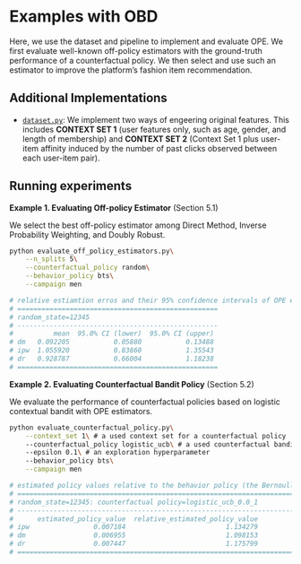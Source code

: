 # Examples with OBD
Here, we use the dataset and pipeline to implement and evaluate OPE.
We first evaluate well-known off-policy estimators with the ground-truth performance of a counterfactual policy.
We then select and use such an estimator to improve the platform’s fashion item recommendation.

## Additional Implementations

- [`dataset.py`](./dataset.py):
    We implement two ways of engeering original features.
    This includes **CONTEXT SET 1** (user features only, such as age, gender, and length of  membership) and **CONTEXT SET 2** (Context Set 1 plus user-item affinity induced by the number of past clicks observed between each user-item pair).

## Running experiments

**Example 1. Evaluating Off-policy Estimator** (Section 5.1)

We select the best off-policy estimator among Direct Method, Inverse Probability Weighting, and Doubly Robust.

```bash
python evaluate_off_policy_estimators.py\
    --n_splits 5\
    --counterfactual_policy random\
    --behavior_policy bts\
    --campaign men

# relative estiamtion erros and their 95% confidence intervals of OPE estimators
# ==================================================
# random_state=12345
# --------------------------------------------------
#          mean  95.0% CI (lower)  95.0% CI (upper)
# dm   0.092205           0.05880           0.13488
# ipw  1.055920           0.83860           1.35543
# dr   0.928787           0.66004           1.18238
# ==================================================
```


**Example 2. Evaluating Counterfactual Bandit Policy** (Section 5.2)

We evaluate the performance of counterfactual policies based on logistic contextual bandit with OPE estimators.

```bash
python evaluate_counterfactual_policy.py\
    --context_set 1\ # a used context set for a counterfactual policy
    --counterfactual_policy logistic_ucb\ # a used counterfactual bandit algorithm
    --epsilon 0.1\ # an exploration hyperparameter
    --behavior_policy bts\
    --campaign men

# estimated policy values relative to the behavior policy (the Bernoulli TS here) of a counterfactual policy (the logistic UCB with Context Set 1 here) by three OPE estimators (IPW: inverse probability weighting, DM; Direct Method, DR: Doubly Robust)
# ======================================================================
# random_state=12345: counterfactual policy=logistic_ucb_0.0_1
# ----------------------------------------------------------------------
#      estimated_policy_value  relative_estimated_policy_value
# ipw                0.007184                         1.134279
# dm                 0.006955                         1.098153
# dr                 0.007447                         1.175799
# ======================================================================
```

